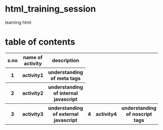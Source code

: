# html_training_session
learning html 

# table of contents
<table>
  <tr>
    <th>s.no</th>
    <th>name of activity</th>
    <th>description</th>
  </tr>
  <tr>
    <th>1</th>
    <th>activity1</th>
    <th>understanding of meta tags</th>
   </tr>  
   <tr>
    <th>2</th>
    <th>activity2</th>
    <th>understanding of internal javascript</th>
   </tr> 
   <tr>
    <th>3</th>
    <th>activity3</th>
    <th>understanding of external javascript</th>
    <th>4</th>
    <th>activity4</th>
    <th>understanding of noscript tags</th>
   </tr> 
</table>
